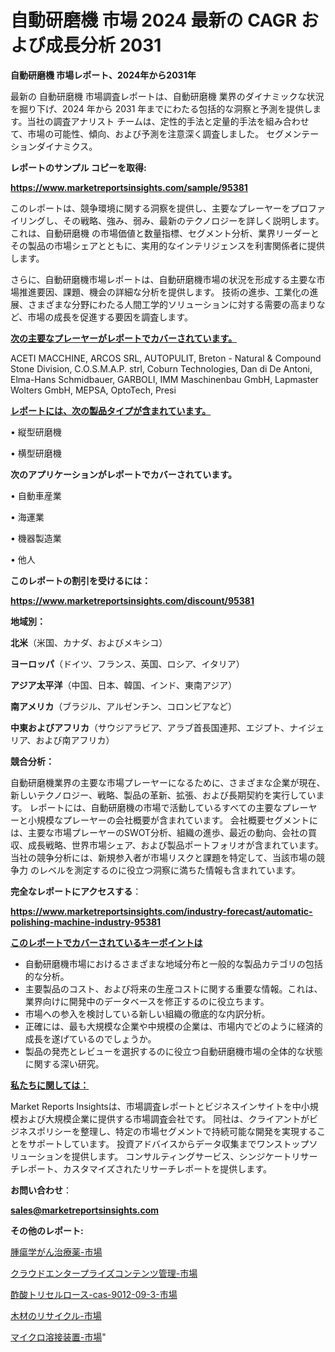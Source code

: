 # 自動研磨機 市場 2024 最新の CAGR および成長分析 2031

<strong>自動研磨機 市場レポート、2024年から2031年</strong>

最新の 自動研磨機 市場調査レポートは、自動研磨機 業界のダイナミックな状況を掘り下げ、2024 年から 2031 年までにわたる包括的な洞察と予測を提供します。当社の調査アナリスト チームは、定性的手法と定量的手法を組み合わせて、市場の可能性、傾向、および予測を注意深く調査しました。 セグメンテーションダイナミクス。



<strong>レポートのサンプル コピーを取得:</strong> <a href=https://www.marketreportsinsights.com/sample/95381>

<strong><u>https://www.marketreportsinsights.com/sample/95381</u></strong></a>

このレポートは、競争環境に関する洞察を提供し、主要なプレーヤーをプロファイリングし、その戦略、強み、弱み、最新のテクノロジーを詳しく説明します。 これは、自動研磨機 の市場価値と数量指標、セグメント分析、業界リーダーとその製品の市場シェアとともに、実用的なインテリジェンスを利害関係者に提供します。

さらに、自動研磨機市場レポートは、自動研磨機市場の状況を形成する主要な市場推進要因、課題、機会の詳細な分析を提供します。 技術の進歩、工業化の進展、さまざまな分野にわたる人間工学的ソリューションに対する需要の高まりなど、市場の成長を促進する要因を調査します。



<strong><u>次の主要なプレーヤーがレポートでカバーされています。</u></strong>

ACETI MACCHINE, ARCOS SRL, AUTOPULIT, Breton - Natural & Compound Stone Division, C.O.S.M.A.P. strl, Coburn Technologies, Dan di De Antoni, Elma-Hans Schmidbauer, GARBOLI, IMM Maschinenbau GmbH, Lapmaster Wolters GmbH, MEPSA, OptoTech, Presi



<strong><u><b>レポートには、次の製品タイプが含まれています。</b></u></strong>

• 縦型研磨機

• 横型研磨機



<strong><b>次のアプリケーションがレポートでカバーされています。</b></strong>

• 自動車産業

• 海運業

• 機器製造業

• 他人



<strong><b>このレポートの割引を受けるには：</b></strong><a href=https://www.marketreportsinsights.com/discount/95381>

<strong><u>https://www.marketreportsinsights.com/discount/95381</u></strong></a>



<strong>地域別：</strong>



<strong>北米</strong>（米国、カナダ、およびメキシコ）



<strong>ヨーロッパ</strong>（ドイツ、フランス、英国、ロシア、イタリア）



<strong>アジア太平洋</strong>（中国、日本、韓国、インド、東南アジア）



<strong>南アメリカ</strong>（ブラジル、アルゼンチン、コロンビアなど）



<strong>中東およびアフリカ</strong>（サウジアラビア、アラブ首長国連邦、エジプト、ナイジェリア、および南アフリカ）



<strong>競合分析：</strong>

自動研磨機業界の主要な市場プレーヤーになるために、さまざまな企業が現在、新しいテクノロジー、戦略、製品の革新、拡張、および長期契約を実行しています。 レポートには、自動研磨機の市場で活動しているすべての主要なプレーヤーと小規模なプレーヤーの会社概要が含まれています。 会社概要セグメントには、主要な市場プレーヤーのSWOT分析、組織の進歩、最近の動向、会社の買収、成長戦略、世界市場シェア、および製品ポートフォリオが含まれています。 当社の競争分析には、新規参入者が市場リスクと課題を特定して、当該市場の競争力 のレベルを測定するのに役立つ洞察に満ちた情報も含まれています。



<strong>完全なレポートにアクセスする</strong>：

<a href=https://www.marketreportsinsights.com/industry-forecast/automatic-polishing-machine-industry-95381>

<strong><u>https://www.marketreportsinsights.com/industry-forecast/automatic-polishing-machine-industry-95381</u></strong></a>



<strong><u><b>このレポートでカバーされているキーポイントは</b></u></strong>
<ul>
  <li>自動研磨機市場におけるさまざまな地域分布と一般的な製品カテゴリの包括的な分析。</li>
  <li>主要製品のコスト、および将来の生産コストに関する重要な情報。これは、業界向けに開発中のデータベースを修正するのに役立ちます。</li>
  <li>市場への参入を検討している新しい組織の徹底的な内訳分析。</li>
  <li>正確には、最も大規模な企業や中規模の企業は、市場内でどのように経済的成長を遂げているのでしょうか。</li>
  <li>製品の発売とレビューを選択するのに役立つ自動研磨機市場の全体的な状態に関する深い研究。</li>
</ul>


<strong><u><b>私たちに関しては：</b></u></strong>

Market Reports Insightsは、市場調査レポートとビジネスインサイトを中小規模および大規模企業に提供する市場調査会社です。 同社は、クライアントがビジネスポリシーを整理し、特定の市場セグメントで持続可能な開発を実現することをサポートしています。 投資アドバイスからデータ収集までワンストップソリューションを提供します。 コンサルティングサービス、シンジケートリサーチレポート、カスタマイズされたリサーチレポートを提供します。



<strong><b>お問い合わせ</b></strong>：

<a href=mailto:sales@marketreportsinsights.com>

<strong><u>sales@marketreportsinsights.com</u></strong></a>



<strong>その他のレポート:</strong>

<a href=https://www.linkedin.com/pulse/腫瘍学がん治療薬-市場-2030-年までの需要に焦点を当てた-2023-年調査レポート-pr-news-hub-ot8df/>腫瘍学がん治療薬-市場</a>

<a href=https://www.linkedin.com/pulse/クラウドエンタープライズコンテンツ管理-市場-2023-年のダイナミクスとビジネストレンド-wt55f/>クラウドエンタープライズコンテンツ管理-市場</a>

<a href=https://www.linkedin.com/pulse/酢酸トリセルロース-cas-9012-09-3-市場-2023-競争分析と事業成長-2030-pr-news-hub-upmwf/>酢酸トリセルロース-cas-9012-09-3-市場</a>

<a href=https://www.linkedin.com/pulse/木材のリサイクル-市場-2023-総合分析と事業成長戦略-2030-data-dive-discoveries-24-analysis-vaepf/>木材のリサイクル-市場</a>

<a href=https://www.linkedin.com/pulse/マイクロ溶接装置-市場-2023-swot-分析と最新イノベーション-2030-pr-news-hub-vdqxf/>マイクロ溶接装置-市場</a>"
